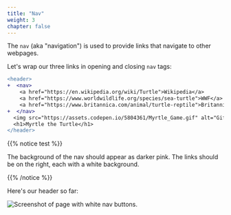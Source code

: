 ```yaml
---
title: "Nav"
weight: 3
chapter: false
---
```


The `nav` (aka "navigation") is used to provide links that navigate to other webpages.

Let's wrap our three links in opening and closing `nav` tags:

```diff
<header>
+  <nav>
    <a href="https://en.wikipedia.org/wiki/Turtle">Wikipedia</a>
    <a href="https://www.worldwildlife.org/species/sea-turtle">WWF</a>
    <a href="https://www.britannica.com/animal/turtle-reptile">Britannica</a>
+  </nav>
  <img src="https://assets.codepen.io/5804361/Myrtle_Game.gif" alt="Gif of computer game with turtle moving around a grid."/>
  <h1>Myrtle the Turtle</h1>
</header>
```

{{% notice test %}}

The background of the nav should appear as darker pink.
The links should be on the right, each with a white background.

{{% /notice %}}

Here's our header so far:

![Screenshot of page with white nav buttons.](../../images/myrtle_nav.png)
